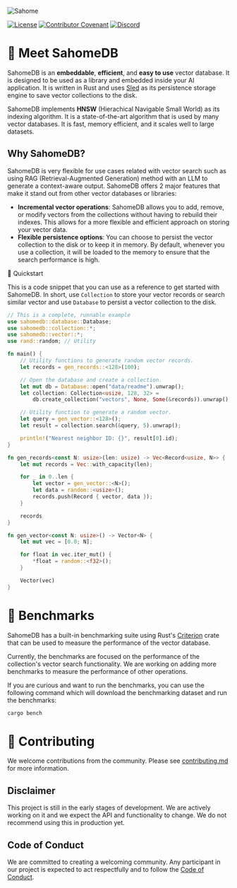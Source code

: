 ![Sahome](https://i.postimg.cc/X7rGVsBb/banner.png)

[![License](https://img.shields.io/badge/License-Apache_2.0-blue.svg?style=for-the-badge)](https://opensource.org/licenses/Apache-2.0) [![Contributor Covenant](https://img.shields.io/badge/Contributor%20Covenant-2.1-4baaaa.svg?style=for-the-badge)](/docs/code_of_conduct.md) [![Discord](https://img.shields.io/discord/1182432298382131200?logo=discord&logoColor=%23ffffff&label=Discord&style=for-the-badge)](https://discord.gg/bDhQrkqNdsP4)

# 👋 Meet SahomeDB

SahomeDB is an **embeddable**, **efficient**, and **easy to use** vector database. It is designed to be used as a library and embedded inside your AI application. It is written in Rust and uses [Sled](https://docs.rs/sled) as its persistence storage engine to save vector collections to the disk.

SahomeDB implements **HNSW** (Hierachical Navigable Small World) as its indexing algorithm. It is a state-of-the-art algorithm that is used by many vector databases. It is fast, memory efficient, and it scales well to large datasets.

## Why SahomeDB?

SahomeDB is very flexible for use cases related with vector search such as using RAG (Retrieval-Augmented Generation) method with an LLM to generate a context-aware output. SahomeDB offers 2 major features that make it stand out from other vector databases or libraries:

- **Incremental vector operations**: SahomeDB allows you to add, remove, or modify vectors from the collections without having to rebuild their indexes. This allows for a more flexible and efficient approach on storing your vector data.
- **Flexible persistence options**: You can choose to persist the vector collection to the disk or to keep it in memory. By default, whenever you use a collection, it will be loaded to the memory to ensure that the search performance is high.

🚀 Quickstart

This is a code snippet that you can use as a reference to get started with SahomeDB. In short, use `Collection` to store your vector records or search similar vector and use `Database` to persist a vector collection to the disk.

```rust
// This is a complete, runnable example
use sahomedb::database::Database;
use sahomedb::collection::*;
use sahomedb::vector::*;
use rand::random; // Utility

fn main() {
    // Utility functions to generate random vector records.
    let records = gen_records::<128>(100);

    // Open the database and create a collection.
    let mut db = Database::open("data/readme").unwrap();
    let collection: Collection<usize, 128, 32> =
        db.create_collection("vectors", None, Some(&records)).unwrap();

    // Utility function to generate a random vector.
    let query = gen_vector::<128>();
    let result = collection.search(&query, 5).unwrap();

    println!("Nearest neighbor ID: {}", result[0].id);
}

fn gen_records<const N: usize>(len: usize) -> Vec<Record<usize, N>> {
    let mut records = Vec::with_capacity(len);

    for _ in 0..len {
        let vector = gen_vector::<N>();
        let data = random::<usize>();
        records.push(Record { vector, data });
    }

    records
}

fn gen_vector<const N: usize>() -> Vector<N> {
    let mut vec = [0.0; N];

    for float in vec.iter_mut() {
        *float = random::<f32>();
    }

    Vector(vec)
}
```

# 🏁 Benchmarks

SahomeDB has a built-in benchmarking suite using Rust's [Criterion](https://docs.rs/criterion) crate that can be used to measure the performance of the vector database.

Currently, the benchmarks are focused on the performance of the collection's vector search functionality. We are working on adding more benchmarks to measure the performance of other operations.

If you are curious and want to run the benchmarks, you can use the following command which will download the benchmarking dataset and run the benchmarks:

```bash
cargo bench
```

# 🤝 Contributing

We welcome contributions from the community. Please see [contributing.md](/docs/contributing.md) for more information.

## Disclaimer

This project is still in the early stages of development. We are actively working on it and we expect the API and functionality to change. We do not recommend using this in production yet.

## Code of Conduct

We are committed to creating a welcoming community. Any participant in our project is expected to act respectfully and to follow the [Code of Conduct](/docs/code_of_conduct.md).
